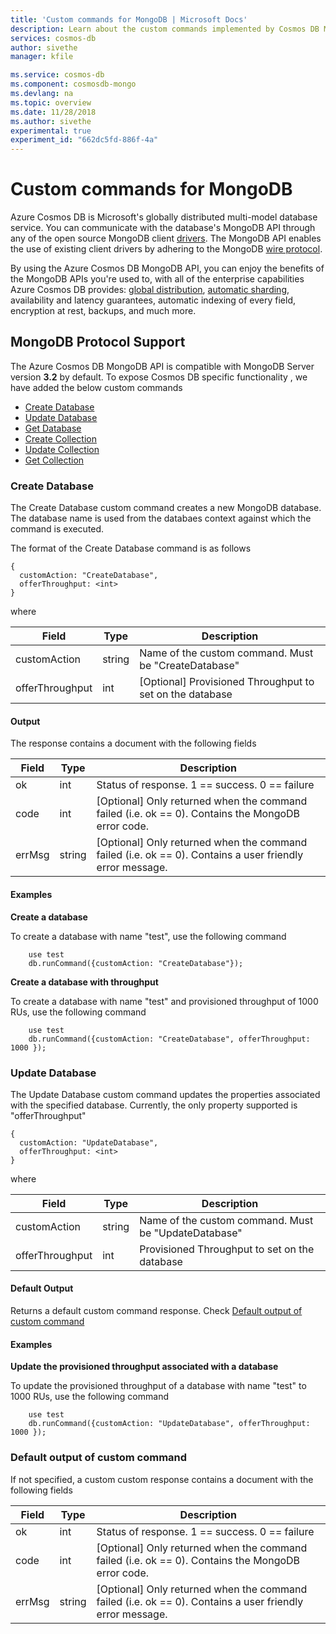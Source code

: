 ```yaml
---
title: 'Custom commands for MongoDB | Microsoft Docs'
description: Learn about the custom commands implemented by Cosmos DB Mongo api.
services: cosmos-db
author: sivethe
manager: kfile

ms.service: cosmos-db
ms.component: cosmosdb-mongo
ms.devlang: na
ms.topic: overview
ms.date: 11/28/2018
ms.author: sivethe
experimental: true
experiment_id: "662dc5fd-886f-4a"
---
```

# Custom commands for MongoDB

Azure Cosmos DB is Microsoft's globally distributed multi-model database service. You can communicate with the database's MongoDB API through any of the open source MongoDB client [drivers](https://docs.mongodb.org/ecosystem/drivers). The MongoDB API enables the use of existing client drivers by adhering to the MongoDB [wire protocol](https://docs.mongodb.org/manual/reference/mongodb-wire-protocol).

By using the Azure Cosmos DB MongoDB API, you can enjoy the benefits of the MongoDB APIs you're used to, with all of the enterprise capabilities Azure Cosmos DB provides: [global distribution](distribute-data-globally.md), [automatic sharding](partition-data.md), availability and latency guarantees, automatic indexing of every field, encryption at rest, backups, and much more.

## MongoDB Protocol Support

The Azure Cosmos DB MongoDB API is compatible with MongoDB Server version **3.2** by default. To expose Cosmos DB specific functionality , we have added the below custom commands

- [Create Database](#create-database)
- [Update Database](#update-database)
- [Get Database](#get-database)
- [Create Collection](#create-collection)
- [Update Collection](#update-collection)
- [Get Collection](#get-collection)


### Create Database

The Create Database custom command creates a new MongoDB database.  The database name is used from the databaes context against which the command is executed.

The format of the Create Database command is as follows
```
{
  customAction: "CreateDatabase",
  offerThroughput: <int> 
}
```
where

| Field           | Type   | Description                                              |
|-----------------|--------|----------------------------------------------------------|
| customAction    | string | Name of the custom command. Must be "CreateDatabase"     |
| offerThroughput | int    | [Optional] Provisioned Throughput to set on the database |


#### Output

The response contains a document with the following fields

| Field  | Type   | Description                                                                                                |
|--------|--------|------------------------------------------------------------------------------------------------------------|
| ok     | int    | Status of response. 1 == success.  0 == failure                                                            |
| code   | int    |  [Optional] Only returned when the command failed (i.e. ok == 0). Contains the MongoDB error code.         |
| errMsg | string |  [Optional] Only returned when the command failed (i.e. ok == 0). Contains a user friendly error message.  |



#### Examples

**Create a database**

To create a database with name "test", use the following command  

```Mongo Shell
    use test
    db.runCommand({customAction: "CreateDatabase"});
``` 

**Create a database with throughput**

To create a database with name "test" and provisioned throughput of 1000 RUs, use the following command

```Mongo Shell
    use test
    db.runCommand({customAction: "CreateDatabase", offerThroughput: 1000 });
```

### Update Database

The Update Database custom command updates the properties associated with the specified database.  Currently, the only property supported is "offerThroughput"
```
{
  customAction: "UpdateDatabase",
  offerThroughput: <int> 
}
```
where

| Field           | Type   | Description                                              |
|-----------------|--------|----------------------------------------------------------|
| customAction    | string | Name of the custom command. Must be "UpdateDatabase"     |
| offerThroughput | int    | Provisioned Throughput to set on the database            |

#### Default Output

Returns a default custom command response.  Check [Default output of custom command](#default-output-of-custom-command)

#### Examples

**Update the provisioned throughput associated with a database**

To update the provisioned throughput of a database with name "test" to 1000 RUs, use the following command

```Mongo Shell
    use test
    db.runCommand({customAction: "UpdateDatabase", offerThroughput: 1000 });
```

### Default output of custom command

If not specified, a custom custom response contains a document with the following fields

| Field  | Type   | Description                                                                                                |
|--------|--------|------------------------------------------------------------------------------------------------------------|
| ok     | int    | Status of response. 1 == success.  0 == failure                                                            |
| code   | int    |  [Optional] Only returned when the command failed (i.e. ok == 0). Contains the MongoDB error code.         |
| errMsg | string |  [Optional] Only returned when the command failed (i.e. ok == 0). Contains a user friendly error message.  |